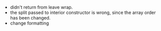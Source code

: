 - didn't return from leave wrap.
- the split passed to interior constructor is wrong, since the array order has been changed.
- change formatting